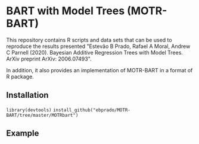 # BART with Model Trees (MOTR-BART)

This repository contains R scripts and data sets that can be used to reproduce the results presented "Estevão B Prado, Rafael A Moral, Andrew C Parnell (2020). Bayesian Additive Regression Trees with Model Trees. ArXiv preprint ArXiv: 2006.07493".

In addition, it also provides an implementation of MOTR-BART in a format of R package.

## Installation
``library(devtools)``
``install_github("ebprado/MOTR-BART/tree/master/MOTRbart")``
## Example

